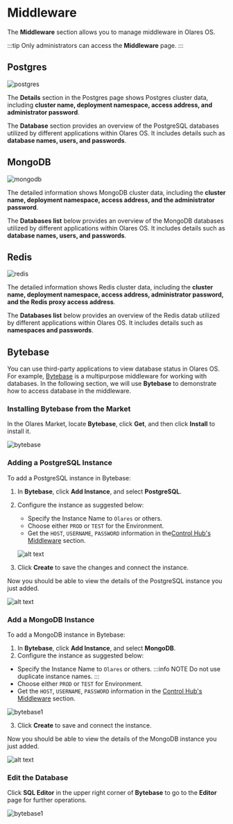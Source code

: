 # Middleware

The **Middleware** section allows you to manage middleware in Olares OS.

:::tip
Only administrators can access the **Middleware** page.
:::

## Postgres

![postgres](/images/how-to/olares/controlhub/middleware/01.jpg)

The **Details** section in the Postgres page shows Postgres cluster data, including **cluster name, deployment namespace, access address, and administrator password**.

The **Database** section provides an overview of the PostgreSQL databases utilized by different applications within Olares OS. It includes details such as **database names, users, and passwords**.

## MongoDB

![mongodb](/images/how-to/olares/controlhub/middleware/02.jpg)

The detailed information shows MongoDB cluster data, including the **cluster name, deployment namespace, access address, and the administrator password**.

The **Databases list** below provides an overview of the MongoDB databases utilized by different applications within Olares OS. It includes details such as **database names, users, and passwords**.

## Redis

![redis](/images/how-to/olares/controlhub/middleware/03.jpg)

The detailed information shows Redis cluster data, including the **cluster name, deployment namespace, access address, administrator password, and the Redis proxy access address**.

The **Databases list** below provides an overview of the Redis datab utilized by different applications within Olares OS. It includes details such as **namespaces and passwords**.

## Bytebase

You can use third-party applications to view database status in Olares OS. For example, [Bytebase](https://www.bytebase.com/) is a multipurpose middleware for working with databases. In the following section, we will use **Bytebase** to demonstrate how to access database in the middleware.

### Installing Bytebase from the Market

In the Olares Market, locate **Bytebase**, click **Get**, and then click **Install** to install it.

![bytebase](/images/how-to/olares/controlhub/middleware/07.jpg)

### Adding a PostgreSQL Instance

To add a PostgreSQL instance in Bytebase:

1. In **Bytebase**, click **Add Instance**, and select **PostgreSQL**.
2. Configure the instance as suggested below:
   - Specify the Instance Name to `Olares` or others.
   - Choose either `PROD` or `TEST` for the Environment.
   - Get the `HOST`, `USERNAME`, `PASSWORD` information in the[Control Hub's Middleware](#postgres) section.

    ![alt text](/images/how-to/olares/controlhub/middleware/09.jpg)

3. Click **Create** to save the changes and connect the instance. 

Now you should be able to view the details of the PostgreSQL instance you just added.

![alt text](/images/how-to/olares/controlhub/middleware/10.jpg)

### Add a MongoDB Instance
To add a MongoDB instance in Bytebase:

1. In **Bytebase**, click **Add Instance**, and select **MongoDB**.
2. Configure the instance as suggested below:
- Specify the Instance Name to `Olares` or others.
    :::info NOTE
    Do not use duplicate instance names.
    :::
- Choose either `PROD` or `TEST` for Environment.
- Get the `HOST`, `USERNAME`, `PASSWORD` information in the [Control Hub's Middleware](#mongodb) section.

![bytebase1](/images/how-to/olares/controlhub/middleware/11.jpg)

3. Click **Create** to save and connect the instance.

Now you should be able to view the details of the MongoDB instance you just added.

![alt text](/images/how-to/olares/controlhub/middleware/12.jpg)

### Edit the Database

Click **SQL Editor** in the upper right corner of **Bytebase** to go to the **Editor** page for further operations.

![bytebase1](/images/how-to/olares/controlhub/middleware/13.jpg)
